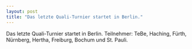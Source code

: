 ```yaml
---
layout: post
title: "Das letzte Quali-Turnier startet in Berlin."
---
```


Das letzte Quali-Turnier startet in Berlin. Teilnehmer: TeBe, Haching, Fürth, Nürnberg, Hertha, Freiburg, Bochum und St. Pauli.
